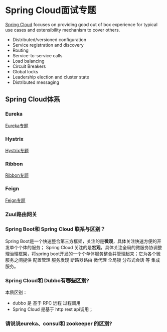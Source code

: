 # Spring Cloud面试专题
[Spring Cloud](https://spring.io/projects/spring-cloud/) focuses on providing good out of box experience for typical use cases and extensibility mechanism to cover others.
* Distributed/versioned configuration
* Service registration and discovery
* Routing
* Service-to-service calls
* Load balancing
* Circuit Breakers
* Global locks
* Leadership election and cluster state
* Distributed messaging

## Spring Cloud体系

### Eureka
[Eureka专题](Eureka.md)

### Hystrix
[Hystrix专题](Hystrix.md)

### Ribbon
[Ribbon专题](Ribbon.md)

### Feign
[Feign专题](Feign.md)

### Zuul路由网关

### Spring Boot和 Spring Cloud 联系与区别？
Spring Boot是一个快速整合第三方框架，关注的是**微观**，具体关注快速方便的开发单个个体的服务；
Spring Cloud 关注的是**宏观**，具体关注全局的微服务协调整理治理框架，将spring boot开发的一个个单体服务整合并管理起来；它为各个微服务之间提供 配置管理 服务发现 断路器路由 微代理 全局锁 分布式会话 等 集成服务。

### Spring Cloud和 Dubbo有哪些区別?
本质区别： 
* dubbo 是 基于 RPC 远程 过程调用 
* Spring Cloud 是基于 http rest api调用；

### 请说说eureka、consul和 zookeeper 的区別?

